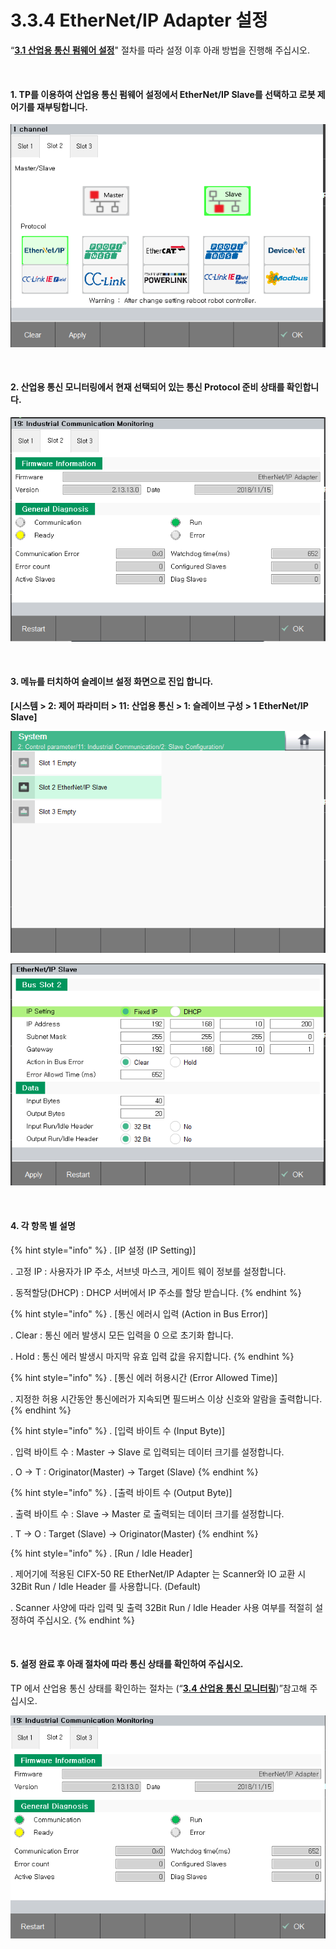﻿# 3.3.4 EtherNet/IP Adapter 설정

“[**3.1 산업용 통신 펌웨어 설정**](../../3-settings-industrial-communication/3-1-Settings-firmware.md)" 절차를 따라 설정 이후 아래 방법을 진행해 주십시오.


<br>

#### 1. TP를 이용하여 산업용 통신 펌웨어 설정에서 EtherNet/IP Slave를 선택하고 로봇 제어기를 재부팅합니다.

![[그림 3.3.4-1 펌웨어 설정]](<../../_assets/3-Settings-Industrial-Communication/3.3-EtherNet-IP/4-Slave_setting/image_1.png>) 

<br>

#### 2. 산업용 통신 모니터링에서 현재 선택되어 있는 통신 Protocol 준비 상태를 확인합니다.

![[그림 3.3.4-2 산업용 통신 모니터링]](<../../_assets/3-Settings-Industrial-Communication/3.3-EtherNet-IP/4-Slave_setting/image_2.png>) 

<br>

#### 3. 메뉴를 터치하여 슬레이브 설정 화면으로 진입 합니다. 
**\[시스템 > 2: 제어 파라미터 > 11: 산업용 통신 > 1: 슬레이브 구성 > 1 EtherNet/IP Slave]**

![[그림 3.3.4-3 슬레이브 설정]](<../../_assets/3-Settings-Industrial-Communication/3.3-EtherNet-IP/4-Slave_setting/image_3.png>) 

![[그림 3.3.4-4 슬레이브 설정]](<../../_assets/3-Settings-Industrial-Communication/3.3-EtherNet-IP/4-Slave_setting/image_4.png>) 

<br>

#### 4. 각 항목 별 설명

{% hint style="info" %}
\.      [IP 설정 (IP Setting)]

\.      고정 IP : 사용자가 IP 주소, 서브넷 마스크, 게이트 웨이 정보를 설정합니다.

\.      동적할당(DHCP) : DHCP 서버에서 IP 주소를 할당 받습니다.
{% endhint %}

{% hint style="info" %}
\.      [통신 에러시 입력 (Action in Bus Error)]

\.      Clear : 통신 에러 발생시 모든 입력을 0 으로 초기화 합니다.

\.      Hold : 통신 에러 발생시 마지막 유효 입력 값을 유지합니다.
{% endhint %}

{% hint style="info" %}
\.      [통신 에러 허용시간 (Error Allowed Time)]

\.      지정한 허용 시간동안 통신에러가 지속되면 필드버스 이상 신호와 알람을 출력합니다.
{% endhint %}

{% hint style="info" %}
\.      [입력 바이트 수 (Input Byte)]

\.      입력 바이트 수 : Master -> Slave 로 입력되는 데이터 크기를 설정합니다.

\.      O -> T : Originator(Master) -> Target (Slave)
{% endhint %}

{% hint style="info" %}
\.      [출력 바이트 수 (Output Byte)]

\.      출력 바이트 수 : Slave -> Master 로 출력되는 데이터 크기를 설정합니다.

\.      T -> O : Target (Slave) -> Originator(Master)
{% endhint %}

{% hint style="info" %}
\.      [Run / Idle Header]

\.      제어기에 적용된 CIFX-50 RE EtherNet/IP Adapter 는 Scanner와 IO 교환 시 32Bit Run / Idle Header 를 사용합니다. (Default)

\.      Scanner 사양에 따라 입력 및 출력 32Bit Run / Idle Header 사용 여부를 적절히 설정하여 주십시오.
{% endhint %}

<br>

#### 5. 설정 완료 후 아래 절차에 따라 통신 상태를 확인하여 주십시오.

TP 에서 산업용 통신 상태를 확인하는 절차는 (“[**3.4 산업용 통신 모니터링**](/4-monitoring-industrial-communication.md))”참고해 주십시오.

![[그림 3.3.4-5 산업용 통신 모니터링]](<../../_assets/3-Settings-Industrial-Communication/3.3-EtherNet-IP/4-Slave_setting/image_5.png>) 